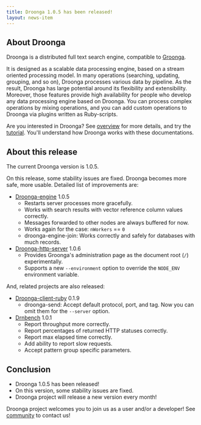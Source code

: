 ```yaml
---
title: Droonga 1.0.5 has been released!
layout: news-item
---
```


## About Droonga

Droonga is a distributed full text search engine, compatible to [Groonga][groonga].

It is designed as a scalable data processing engine, based on a stream oriented processing model.
In many operations (searching, updating, grouping, and so on), Droonga processes various data by pipeline.
As the result, Droonga has large potential around its flexibility and extensibility.
Moreover, those features provide high availability for people who develop any data processing engine based on Droonga.
You can process complex operations by mixing operations, and you can add custom operations to Droonga via plugins written as Ruby-scripts.

Are you interested in Droonga? See [overview][] for more details, and try the [tutorial][].
You'll understand how Droonga works with these documentations.

## About this release

The current Droonga version is 1.0.5.

On this release, some stability issues are fixed.
Droonga becomes more safe, more usable.
Detailed list of improvements are:

 * [Droonga-engine][droonga-engine] 1.0.5
   * Restarts server processes more gracefully.
   * Works with search results with vector reference column values correctly.
   * Messages forwarded to other nodes are always buffered for now.
   * Works again for the case: `nWorkers` == `0`
   * droonga-engine-join: Works correctly and safely for databases with much records.
 * [Droonga-http-server][droonga-http-server] 1.0.6
   * Provides Groonga's administration page as the document root (`/`) experimentally.
   * Supports a new `--environment` option to override the `NODE_ENV` environment variable.

And, related projects are also released:

 * [Droonga-client-ruby][droonga-client-ruby] 0.1.9
   * droonga-send: Accept default protocol, port, and tag. Now you can omit them for the `--server` option.
 * [Drnbench][drnbench] 1.0.1
   * Report throughput more correctly.
   * Report percentages of returned HTTP statuses correctly.
   * Report max elapsed time correctly.
   * Add ability to report slow requests.
   * Accept pattern group specific parameters.


## Conclusion

 * Droonga 1.0.5 has been released!
 * On this version, some stability issues are fixed.
 * Droonga project will release a new version every month!

Droonga project welcomes you to join us as a user and/or a developer! See [community][] to contact us!

  [community]: /community/
  [overview]: /overview/
  [tutorial]: /tutorial/groonga/
  [groonga]: http://groonga.org/
  [droonga-engine]: https://github.com/droonga/droonga-engine
  [droonga-http-server]: https://github.com/droonga/droonga-http-server
  [droonga-client-ruby]: https://github.com/droonga/droonga-client-ruby
  [drnbench]: https://github.com/droonga/drnbench
